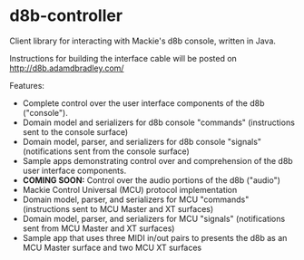 # d8b-controller

Client library for interacting with Mackie's d8b console, written in Java.

Instructions for building the interface cable will be posted on http://d8b.adamdbradley.com/

Features:
* Complete control over the user interface components of the d8b ("console").
* Domain model and serializers for d8b console "commands" (instructions sent to the console surface)
* Domain model, parser, and serializers for d8b console "signals" (notifications sent from the console surface)
* Sample apps demonstrating control over and comprehension of the d8b user interface components.
* **COMING SOON:** Control over the audio portions of the d8b ("audio")
* Mackie Control Universal (MCU) protocol implementation
* Domain model, parser, and serializers for MCU "commands" (instructions sent to MCU Master and XT surfaces)
* Domain model, parser, and serializers for MCU "signals" (notifications sent from MCU Master and XT surfaces)
* Sample app that uses three MIDI in/out pairs to presents the d8b as an MCU Master surface and two MCU XT surfaces

